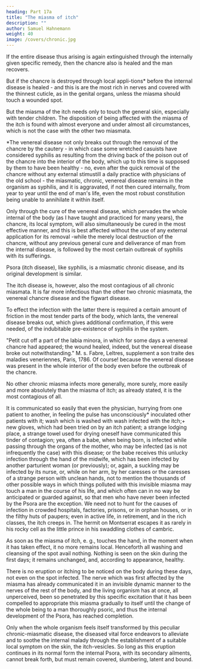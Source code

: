 ```yaml
---
heading: Part 17a
title: "The miasma of itch"
description: ""
author: Samuel Hahnemann
weight: 40
image: /covers/chronic.jpg
---
```



If the entire disease thus arising is again extinguished through the internally given specific remedy, then the chancre also is healed and the man recovers.

But if the chancre is destroyed through local appli-tions* before the internal disease is healed - and this is are the most rich in nerves and covered with the thinnest cuticle, as in the genital organs, unless the miasma should touch a wounded spot. 

But the miasma of the itch needs only to touch the general skin, especially with tender children. The disposition of being affected with the miasma of the itch is found with almost everyone and under almost all circumstances, which is not the case with the other two miasmata.


*The venereal disease not only breaks out through the removal of the chancre by the cautery - in which case some wretched casuists have considered syphilis as resulting from the driving back of the poison out of the chancre into the interior of the body, which up to this time is supposed by them to have been healthy - no, even after the quick removal of the chancre without any external stimustill a daily practice with physicians of the old school - the miasmatic, chronic, venereal disease remains in the organism as syphilis, and it is aggravated, if not then cured internally, from year to year until the end of man's life, even the most robust constitution being unable to annihilate it within itself.


Only through the cure of the venereal disease, which pervades the whole internal of the body (as I have taught and practiced for many years), the chancre, its local symptom, will also simultaneously be cured in the most effective manner, and this is best affected without the use of any external application for its removal -while the merely local destruction of the chancre, without any previous general cure and deliverance of man from the internal disease, is followed by the most certain outbreak of syphilis with its sufferings.

Psora (itch disease), like syphilis, is a miasmatic chronic disease, and its original development is similar.

The itch disease is, however, also the most contagious of all chronic miasmata. It is far more infectious than the other two chronic miasmata, the venereal chancre disease and the figwart disease. 

To effect the infection with the latter there is required a certain amount of friction in the most tender parts of the body, which lants, the venereal disease breaks out, which gives additional confirmation, if this were needed, of the indubitable pre-existence of syphilis in the system. 

"Petit cut off a part of the labia minora, in which for some days a venereal chancre had appeared; the wound healed, indeed, but the venereal disease broke out notwithstanding." M. s. Fabre, Leltres, supplement a son traite des maladies veneriennes, Paris, 1786. Of course! because the venereal disease was present in the whole interior of the body even before the outbreak of the chancre.

No other chronic miasma infects more generally, more surely, more easily and more absolutely than the miasma of itch; as already stated, it is the most contagious of all. 

It is communicated so easily that even the physician, hurrying from one patient to another, in feeling the pulse has unconsciously* inoculated other patients with it; wash which is washed with wash infected with the itch;+ new gloves, which had been tried on by an itch patient; a strange lodging place, a strange towel used for drying oneself have communicated this tinder of contagion; yea, often a babe, when being born, is infected while passing through the organs of the mother, who may be infected (as is not infrequently the case) with this disease; or the babe receives this unlucky infection through the hand of the midwife, which has been infected by another parturient woman (or previously); or, again, a suckling may be infected by its nurse, or, while on her arm, by her caresses or the caresses of a strange person with unclean hands, not to mention the thousands of other possible ways in which things polluted with this invisible miasma may touch a man in the course of his life, and which often can in no way be anticipated or guarded against, so that men who have never been infected by the Psora are the exception. We need not to hunt for the causes of infection in crowded hospitals, factories, prisons, or in orphan houses, or in the filthy huts of paupers; even in active life, in retirement, and in the rich classes, the itch creeps in. The hermit on Montserrat escapes it as rarely in his rocky cell as the little prince in his swaddling clothes of cambric.

<!-- * Car. Musitani, Opera de tumoribus, Cap. 20. + As Willis has noticed in Turner, des maladies de la peau, traduit de l'anglois, a Paris, 1783, Tom. II , Cap. 3, p. 77. -->

As soon as the miasma of itch, e. g., touches the hand, in the moment when it has taken effect, it no more remains local. Henceforth all washing and cleansing of the spot avail nothing. Nothing is seen on the skin during the first days; it remains unchanged, and, according to appearance, healthy. 

There is no eruption or itching to be noticed on the body during these days, not even on the spot infected. The nerve which was first affected by the miasma has already communicated it in an invisible dynamic manner to the nerves of the rest of the body, and the living organism has at once, all unperceived, been so penetrated by this specific excitation that it has been compelled to appropriate this miasma gradually to itself until the change of the whole being to a man thoroughly psoric, and thus the internal development of the Psora, has reached completion.

Only when the whole organism feels itself transformed by this peculiar chronic-miasmatic disease, the diseased vital force endeavors to alleviate and to soothe the internal malady through the establishment of a suitable local symptom on the skin, the itch-vesicles. So long as this eruption continues in its normal form the internal Psora, with its secondary ailments, cannot break forth, but must remain covered, slumbering, latent and bound.
